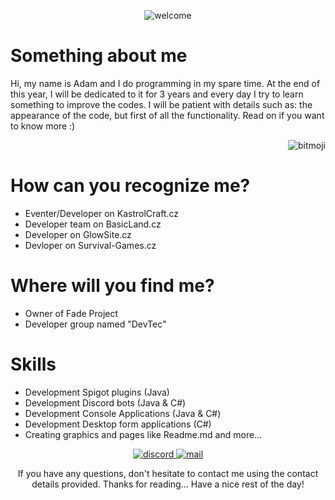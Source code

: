 <p align="center">
   <img src="https://paste.sk/images/NvCsrx.png" alt="welcome">
</p>

# Something about me
Hi, my name is Adam and I do programming in my spare time. At the end of this year, I will be dedicated to it for 3 years and every day I try to learn something to improve the codes. I will be patient with details such as: the appearance of the code, but first of all the functionality. Read on if you want to know more :)

<p align="right">
   <img src="https://paste.sk/images/L1HEND.png" alt="bitmoji">
</p>

# How can you recognize me?
- Eventer/Developer on KastrolCraft.cz
- Developer team on BasicLand.cz
- Developer on GlowSite.cz
- Devloper on Survival-Games.cz

# Where will you find me?
- Owner of Fade Project
- Developer group named "DevTec"

# Skills
- Development Spigot plugins (Java)
- Development Discord bots (Java & C#)
- Development Console Applications (Java & C#)
- Development Desktop form applications (C#)
- Creating graphics and pages like Readme.md and more...

<p align="center">
 <a href="https://discordapp.com/users/718022945737539635/">
   <img src="https://paste.sk/images/XeVcBU.png" alt="discord">
 </a>
  <a href="mailto:mellomainmail@gmail.com">
   <img src="https://paste.sk/images/xjxwLU.png" alt="mail">
 </a>
</p>

<p align="center">If you have any questions, don't hesitate to contact me using the contact details provided. Thanks for reading... Have a nice rest of the day!</p>
